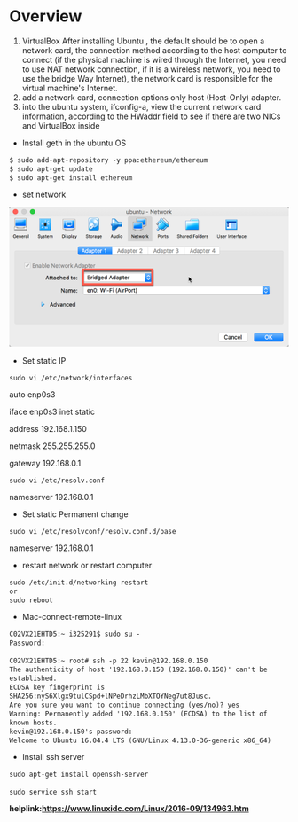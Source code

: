 # Overview
1. VirtualBox After installing Ubuntu , the default should be to open a network card, the connection method according to the host computer to connect (if the physical machine is wired through the Internet, you need to use NAT network connection, if it is a wireless network, you need to use the bridge Way Internet), the network card is responsible for the virtual machine's Internet.
2. add a network card, connection options only host (Host-Only) adapter.
3. into the ubuntu system, ifconfig-a, view the current network card information, according to the HWaddr field to see if there are two NICs and VirtualBox inside

* Install geth in the ubuntu OS

```
$ sudo add-apt-repository -y ppa:ethereum/ethereum
$ sudo apt-get update
$ sudo apt-get install ethereum
```

* set network 

![network](/Ethereum/picture/Network.png)

* Set static IP

```
sudo vi /etc/network/interfaces

```

auto enp0s3

iface enp0s3 inet static

address 192.168.1.150

netmask 255.255.255.0

gateway 192.168.0.1

```
sudo vi /etc/resolv.conf

```
nameserver 192.168.0.1


* Set static Permanent change

```
sudo vi /etc/resolvconf/resolv.conf.d/base
```

nameserver 192.168.0.1

* restart network or restart computer

```
sudo /etc/init.d/networking restart
or
sudo reboot
```
* Mac-connect-remote-linux

```
C02VX21EHTD5:~ i325291$ sudo su -
Password:

C02VX21EHTD5:~ root# ssh -p 22 kevin@192.168.0.150
The authenticity of host '192.168.0.150 (192.168.0.150)' can't be established.
ECDSA key fingerprint is SHA256:nyS6Xlgx9tulCSpd+lNPeDrhzLMbXTOYNeg7ut8Jusc.
Are you sure you want to continue connecting (yes/no)? yes
Warning: Permanently added '192.168.0.150' (ECDSA) to the list of known hosts.
kevin@192.168.0.150's password:
Welcome to Ubuntu 16.04.4 LTS (GNU/Linux 4.13.0-36-generic x86_64)

```
* Install ssh server

```
sudo apt-get install openssh-server

sudo service ssh start

```

**helplink:https://www.linuxidc.com/Linux/2016-09/134963.htm**
